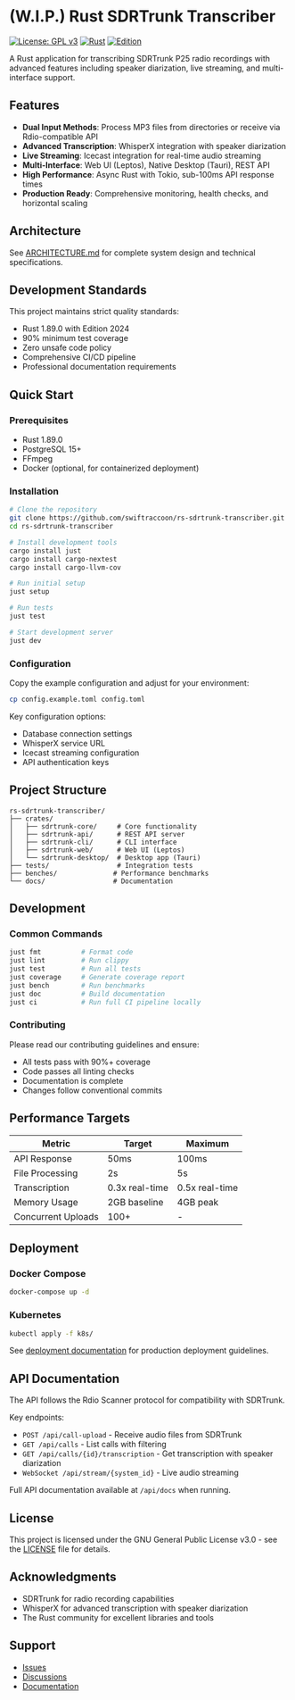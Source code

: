 # (W.I.P.) Rust SDRTrunk Transcriber

[![License: GPL v3](https://img.shields.io/badge/License-GPLv3-blue.svg)](https://www.gnu.org/licenses/gpl-3.0)
[![Rust](https://img.shields.io/badge/rust-1.89.0%2B-orange.svg)](https://www.rust-lang.org)
[![Edition](https://img.shields.io/badge/edition-2024-red.svg)](https://doc.rust-lang.org/edition-guide/rust-2024/index.html)

A Rust application for transcribing SDRTrunk P25 radio recordings with advanced features including speaker diarization, live streaming, and multi-interface support.

## Features

- **Dual Input Methods**: Process MP3 files from directories or receive via Rdio-compatible API
- **Advanced Transcription**: WhisperX integration with speaker diarization
- **Live Streaming**: Icecast integration for real-time audio streaming
- **Multi-Interface**: Web UI (Leptos), Native Desktop (Tauri), REST API
- **High Performance**: Async Rust with Tokio, sub-100ms API response times
- **Production Ready**: Comprehensive monitoring, health checks, and horizontal scaling

## Architecture

See [ARCHITECTURE.md](ARCHITECTURE.md) for complete system design and technical specifications.

## Development Standards

This project maintains strict quality standards:

- Rust 1.89.0 with Edition 2024
- 90% minimum test coverage
- Zero unsafe code policy
- Comprehensive CI/CD pipeline
- Professional documentation requirements

## Quick Start

### Prerequisites

- Rust 1.89.0
- PostgreSQL 15+
- FFmpeg
- Docker (optional, for containerized deployment)

### Installation

```bash
# Clone the repository
git clone https://github.com/swiftraccoon/rs-sdrtrunk-transcriber.git
cd rs-sdrtrunk-transcriber

# Install development tools
cargo install just
cargo install cargo-nextest
cargo install cargo-llvm-cov

# Run initial setup
just setup

# Run tests
just test

# Start development server
just dev
```

### Configuration

Copy the example configuration and adjust for your environment:

```bash
cp config.example.toml config.toml
```

Key configuration options:

- Database connection settings
- WhisperX service URL
- Icecast streaming configuration
- API authentication keys

## Project Structure

```
rs-sdrtrunk-transcriber/
├── crates/
│   ├── sdrtrunk-core/     # Core functionality
│   ├── sdrtrunk-api/      # REST API server
│   ├── sdrtrunk-cli/      # CLI interface
│   ├── sdrtrunk-web/      # Web UI (Leptos)
│   └── sdrtrunk-desktop/  # Desktop app (Tauri)
├── tests/                 # Integration tests
├── benches/              # Performance benchmarks
└── docs/                 # Documentation
```

## Development

### Common Commands

```bash
just fmt          # Format code
just lint         # Run clippy
just test         # Run all tests
just coverage     # Generate coverage report
just bench        # Run benchmarks
just doc          # Build documentation
just ci           # Run full CI pipeline locally
```

### Contributing

Please read our contributing guidelines and ensure:

- All tests pass with 90%+ coverage
- Code passes all linting checks
- Documentation is complete
- Changes follow conventional commits

## Performance Targets

| Metric | Target | Maximum |
|--------|--------|---------|
| API Response | 50ms | 100ms |
| File Processing | 2s | 5s |
| Transcription | 0.3x real-time | 0.5x real-time |
| Memory Usage | 2GB baseline | 4GB peak |
| Concurrent Uploads | 100+ | - |

## Deployment

### Docker Compose

```bash
docker-compose up -d
```

### Kubernetes

```bash
kubectl apply -f k8s/
```

See [deployment documentation](docs/deployment.md) for production deployment guidelines.

## API Documentation

The API follows the Rdio Scanner protocol for compatibility with SDRTrunk.

Key endpoints:

- `POST /api/call-upload` - Receive audio files from SDRTrunk
- `GET /api/calls` - List calls with filtering
- `GET /api/calls/{id}/transcription` - Get transcription with speaker diarization
- `WebSocket /api/stream/{system_id}` - Live audio streaming

Full API documentation available at `/api/docs` when running.

## License

This project is licensed under the GNU General Public License v3.0 - see the [LICENSE](LICENSE) file for details.

## Acknowledgments

- SDRTrunk for radio recording capabilities
- WhisperX for advanced transcription with speaker diarization
- The Rust community for excellent libraries and tools

## Support

- [Issues](https://github.com/swiftraccoon/rs-sdrtrunk-transcriber/issues)
- [Discussions](https://github.com/swiftraccoon/rs-sdrtrunk-transcriber/discussions)
- [Documentation](https://github.com/swiftraccoon/rs-sdrtrunk-transcriber/wiki)
